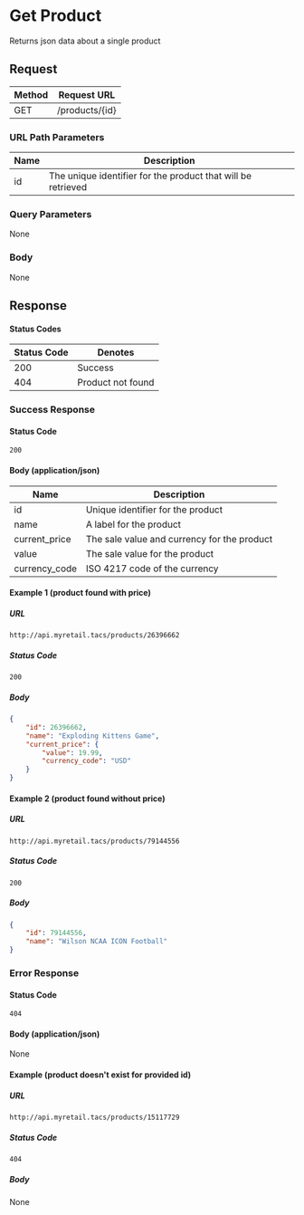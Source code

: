 # Get Product
Returns json data about a single product

## Request

| Method | Request URL    |
| ------ | -------------- |
| GET    | /products/{id} |

### URL Path Parameters

| Name | Description                                                  |
| ---- | ------------------------------------------------------------ |
| id   | The unique identifier for the product that will be retrieved |
### Query Parameters
None
### Body
None
## Response
#### Status Codes

| Status Code | Denotes           |
| ----------- | ----------------- |
| 200         | Success           |
| 404         | Product not found |

### Success Response
#### Status Code
`200`
#### Body (application/json)

| Name          | Description                                 |
| ------------- | ------------------------------------------- |
| id            | Unique identifier for the product           |
| name          | A label for the product                     |
| current_price | The sale value and currency for the product |
| value         | The sale value for the product              |
| currency_code | ISO 4217 code of the currency               |
#### Example 1 (product found with price)
##### URL

```
http://api.myretail.tacs/products/26396662
```

##### Status Code

`200`

##### Body

```json
{
    "id": 26396662,
    "name": "Exploding Kittens Game",
    "current_price": {
        "value": 19.99,
        "currency_code": "USD"
    }
}
```

#### Example 2 (product found without price)

##### URL
```
http://api.myretail.tacs/products/79144556
```

##### Status Code
`200`

##### Body

```json
{
    "id": 79144556,
    "name": "Wilson NCAA ICON Football"
}
```

### Error Response

#### Status Code
`404`

#### Body (application/json)
None
#### Example (product doesn't exist for provided id)
##### URL
```
http://api.myretail.tacs/products/15117729
```
##### Status Code

`404`

##### Body
None